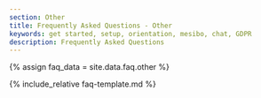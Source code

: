 ```yaml
---
section: Other
title: Frequently Asked Questions - Other
keywords: get started, setup, orientation, mesibo, chat, GDPR
description: Frequently Asked Questions
---
```

{% assign faq_data = site.data.faq.other %}

{% include_relative faq-template.md  %}
